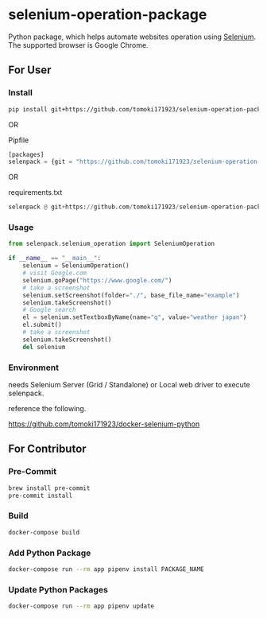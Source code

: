 # selenium-operation-package

Python package, which helps automate websites operation using [Selenium](https://www.selenium.dev/). The supported browser is Google Chrome.

## For User

### Install

```bash
pip install git+https://github.com/tomoki171923/selenium-operation-package#egg=selenpack
```

OR

Pipfile

```python
[packages]
selenpack = {git = "https://github.com/tomoki171923/selenium-operation-package.git", editable = true, ref = "main"}
```

OR

requirements.txt

```python
selenpack @ git+https://github.com/tomoki171923/selenium-operation-package@main
```

### Usage

```python
from selenpack.selenium_operation import SeleniumOperation

if __name__ == "__main__":
    selenium = SeleniumOperation()
    # visit Google.com
    selenium.goPage("https://www.google.com/")
    # take a screenshot
    selenium.setScreenshot(folder="./", base_file_name="example")
    selenium.takeScreenshot()
    # Google search
    el = selenium.setTextboxByName(name="q", value="weather japan")
    el.submit()
    # take a screenshot
    selenium.takeScreenshot()
    del selenium
```

### Environment

needs Selenium Server (Grid / Standalone) or Local web driver to execute selenpack.

reference the following.

<https://github.com/tomoki171923/docker-selenium-python>

## For Contributor

### Pre-Commit

```bash
brew install pre-commit
pre-commit install
```

### Build

```bash
docker-compose build
```

### Add Python Package

```bash
docker-compose run --rm app pipenv install PACKAGE_NAME
```

### Update Python Packages

```bash
docker-compose run --rm app pipenv update
```

